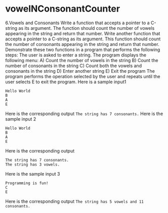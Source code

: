 # vowelNConsonantCounter
6.Vowels and Consonants 
Write a function that accepts a pointer to a C-string as its argument. The function should count the number of vowels appearing in the string and return that number.
Write another function that accepts a pointer to a C-string as its argument. This function should count the number of consonants appearing in the string and return that number.
Demonstrate these two functions in a program that performs the following steps:
The user is asked to enter a string.
The program displays the following menu:
A) Count the number of vowels in the string
B) Count the number of consonants in the string
C) Count both the vowels and consonants in the string
D) Enter another string
E) Exit the program
The program performs the operation selected by the user and repeats until the user
selects E to exit the program.
Here is a sample input1
```
Hello World
B
A
E
```
Here is the corresponding output
`The string has 7 consonants.`
Here is the sample input 2
```
Hello World
B
A
E
```
Here is the corresponding output
```
The string has 7 consonants.
The string has 3 vowels.
```
Here is the sample input 3
```
Programming is fun!
C
E
```
Here is the corresponding output
`The string has 5 vowels and 11 consonants.`
